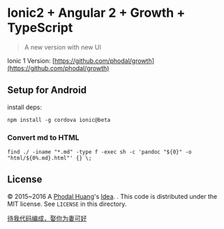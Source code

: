 Ionic2 + Angular 2 + Growth + TypeScript
========================================

> A new version with new UI

Ionic 1 Version: [https://github.com/phodal/growth](https://github.com/phodal/growth)

Setup for Android
-----------------

install deps:

    npm install -g cordova ionic@beta

### Convert md to HTML

```shell
find ./ -iname "*.md" -type f -exec sh -c 'pandoc "${0}" -o "html/${0%.md}.html"' {} \;
```

License
---

© 2015~2016 A [Phodal Huang](https://www.phodal.com)'s [Idea](http://github.com/phodal/ideas). . This code is distributed under the MIT license. See `LICENSE` in this directory.

[待我代码编成，娶你为妻可好](http://www.xuntayizhan.com/blog/ji-ke-ai-qing-zhi-er-shi-dai-wo-dai-ma-bian-cheng-qu-ni-wei-qi-ke-hao-wan/)